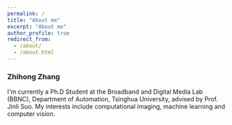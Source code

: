 ```yaml
---
permalink: /
title: "About me"
excerpt: "About me"
author_profile: true
redirect_from: 
  - /about/
  - /about.html
---
```

### Zhihong Zhang ###


I'm currently a Ph.D Student at the Broadband and Digital Media Lab (BBNC), Department of Automation, Tsinghua University, advised by Prof. Jinli Suo. 
My interests include computational imaging, machine learning and computer vision.
